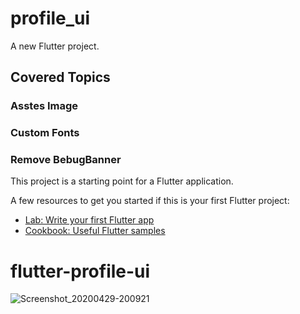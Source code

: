 # profile_ui

A new Flutter project.

## Covered Topics 

### Asstes Image
### Custom Fonts
### Remove BebugBanner


This project is a starting point for a Flutter application.

A few resources to get you started if this is your first Flutter project:

- [Lab: Write your first Flutter app](https://flutter.dev/docs/get-started/codelab)
- [Cookbook: Useful Flutter samples](https://flutter.dev/docs/cookbook)

# flutter-profile-ui
![Screenshot_20200429-200921](https://user-images.githubusercontent.com/29401466/80606793-86b43900-8a56-11ea-8797-31c36cfc57af.png)
